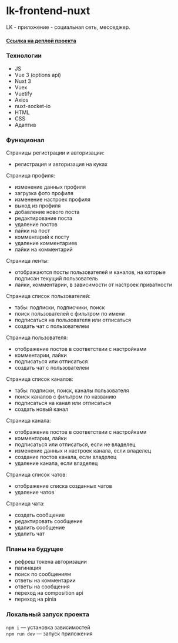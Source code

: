 # lk-frontend-nuxt

LK - приложение - социальная сеть, месседжер.  


#### [Ссылка на деплой проекта](http://158.160.142.248/)


### Технологии

* JS
* Vue 3 (options api)
* Nuxt 3
* Vuex
* Vuetify
* Axios
* nuxt-socket-io
* HTML
* CSS
* Адаптив


### Функционал

Страницы регистрации и авторизации:
* регистрация и авторизация на куках


Страница профиля:
* изменение данных профиля
* загрузка фото профиля
* изменение настроек профиля
* выход из профиля
* добавление нового поста
* редактирование поста
* удаление постов
* лайки на пост
* комментарий к посту
* удаление комментариев
* лайки на комментарий


Страница ленты:
* отображаются посты пользователей и каналов, на которые подписан текущий пользователь
* лайки, комментарии, в зависимости от настроек приватности


Страница список пользователей:
* табы: подписки, подписчики, поиск
* поиск пользователей с фильтром по имени
* подписаться на пользователя или отписаться
* создать чат с пользователем


Страница пользователя:
* отображение постов в соответствии с настройками
* комментарии, лайки
* подписаться или отписаться
* создать чат с пользователем


Страница список каналов:
* табы: подписки, поиск, каналы пользователя
* поиск каналов с фильтром по названию
* подписаться на канал или отписаться
* создать новый канал


Страница канала:
* отображение постов в соответствии с настройками
* комментарии, лайки
* подписаться или отписаться, если не владелец
* изменение данных и настроек канала, если владелец
* создание постов канала, если владелец
* удаление канала, если владелец


Страница список чатов:
* отображение списка созданных чатов
* удаление чатов


Страница чата:
* создать сообщение
* редактировать сообщение
* удалить сообщение
* удалить чат


### Планы на будущее
* рефреш токена авторизации
* пагинация
* поиск по сообщениям
* ответы на комментарии
* ответы на сообщения
* переход на composition api
* переход на pinia


### Локальный запуск проекта

`npm i` — установка зависимостей  
`npm run dev` — запуск приложения  
